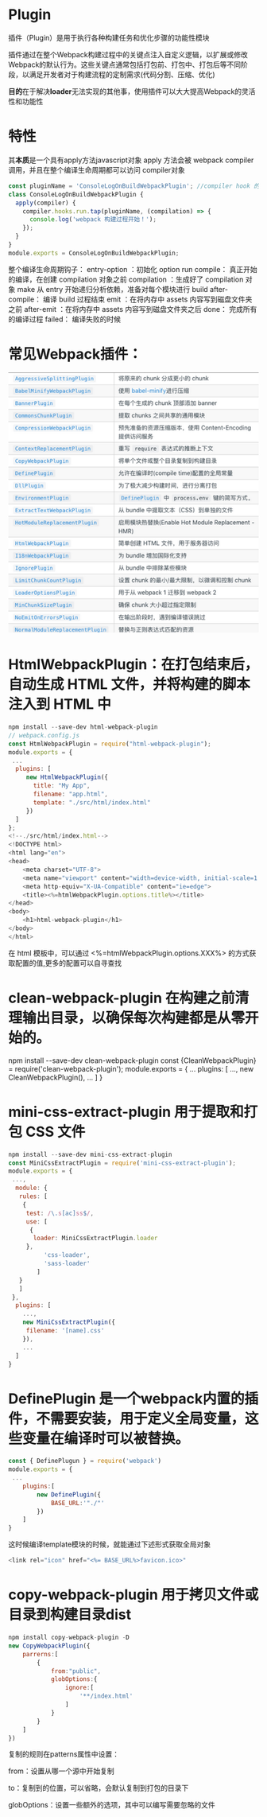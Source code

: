 # Plugin
插件（Plugin）是用于执行各种构建任务和优化步骤的功能性模块  

插件通过在整个Webpack构建过程中的关键点注入自定义逻辑，以扩展或修改Webpack的默认行为。这些关键点通常包括打包前、打包中、打包后等不同阶段，以满足开发者对于构建流程的定制需求(代码分割、压缩、优化)

**目的**在于解决**loader**无法实现的其他事，使用插件可以大大提高Webpack的灵活性和功能性

# 特性
其**本质**是一个具有apply方法javascript对象
apply 方法会被 webpack compiler调用，并且在整个编译生命周期都可以访问 compiler对象

```javascript
const pluginName = 'ConsoleLogOnBuildWebpackPlugin'; //compiler hook 的 tap方法的第一个参数，驼峰式命名
class ConsoleLogOnBuildWebpackPlugin {
  apply(compiler) {
    compiler.hooks.run.tap(pluginName, (compilation) => {
      console.log('webpack 构建过程开始！');
    });
  }
}
module.exports = ConsoleLogOnBuildWebpackPlugin;
```
整个编译生命周期钩子：
entry-option ：初始化 option
run
compile： 真正开始的编译，在创建 compilation 对象之前
compilation ：生成好了 compilation 对象
make 从 entry 开始递归分析依赖，准备对每个模块进行 build
after-compile： 编译 build 过程结束
emit ：在将内存中 assets 内容写到磁盘文件夹之前
after-emit ：在将内存中 assets 内容写到磁盘文件夹之后
done： 完成所有的编译过程
failed： 编译失败的时候

# 常见Webpack插件：
![插件](../img/plugin.png)
# HtmlWebpackPlugin：在打包结束后，自动生成 HTML 文件，并将构建的脚本注入到 HTML 中
```javascript
npm install --save-dev html-webpack-plugin
// webpack.config.js
const HtmlWebpackPlugin = require("html-webpack-plugin");
module.exports = {
 ...
  plugins: [
     new HtmlWebpackPlugin({
       title: "My App",
       filename: "app.html",
       template: "./src/html/index.html"
     }) 
  ]
};
<!--./src/html/index.html-->
<!DOCTYPE html>
<html lang="en">
<head>
    <meta charset="UTF-8">
    <meta name="viewport" content="width=device-width, initial-scale=1.0">
    <meta http-equiv="X-UA-Compatible" content="ie=edge">
    <title><%=htmlWebpackPlugin.options.title%></title>
</head>
<body>
    <h1>html-webpack-plugin</h1>
</body>
</html>
```
在 html 模板中，可以通过 <%=htmlWebpackPlugin.options.XXX%> 的方式获取配置的值,更多的配置可以自寻查找

# clean-webpack-plugin 在构建之前清理输出目录，以确保每次构建都是从零开始的。
npm install --save-dev clean-webpack-plugin
const {CleanWebpackPlugin} = require('clean-webpack-plugin');
module.exports = {
 ...
  plugins: [
    ...,
    new CleanWebpackPlugin(),
    ...
  ]
}

# mini-css-extract-plugin 用于提取和打包 CSS 文件
```javascript
npm install --save-dev mini-css-extract-plugin
const MiniCssExtractPlugin = require('mini-css-extract-plugin');
module.exports = {
 ...,
  module: {
   rules: [
    {
     test: /\.s[ac]ss$/,
     use: [
      {
       loader: MiniCssExtractPlugin.loader
     },
          'css-loader',
          'sass-loader'
        ]
   }
   ]
 },
  plugins: [
    ...,
    new MiniCssExtractPlugin({
     filename: '[name].css'
    }),
    ...
  ]
}
```

# DefinePlugin 是一个webpack内置的插件，不需要安装，用于定义全局变量，这些变量在编译时可以被替换。

```javascript
const { DefinePlugun } = require('webpack')
module.exports = {
 ...
    plugins:[
        new DefinePlugin({
            BASE_URL:'"./"'
        })
    ]
}
```
这时候编译template模块的时候，就能通过下述形式获取全局对象
```javascript
<link rel="icon" href="<%= BASE_URL%>favicon.ico>"
```

# copy-webpack-plugin 用于拷贝文件或目录到构建目录dist
```javascript
npm install copy-webpack-plugin -D
new CopyWebpackPlugin({
    parrerns:[
        {
            from:"public",
            globOptions:{
                ignore:[
                    '**/index.html'
                ]
            }
        }
    ]
})
```
复制的规则在patterns属性中设置：

from：设置从哪一个源中开始复制

to：复制到的位置，可以省略，会默认复制到打包的目录下

globOptions：设置一些额外的选项，其中可以编写需要忽略的文件

#